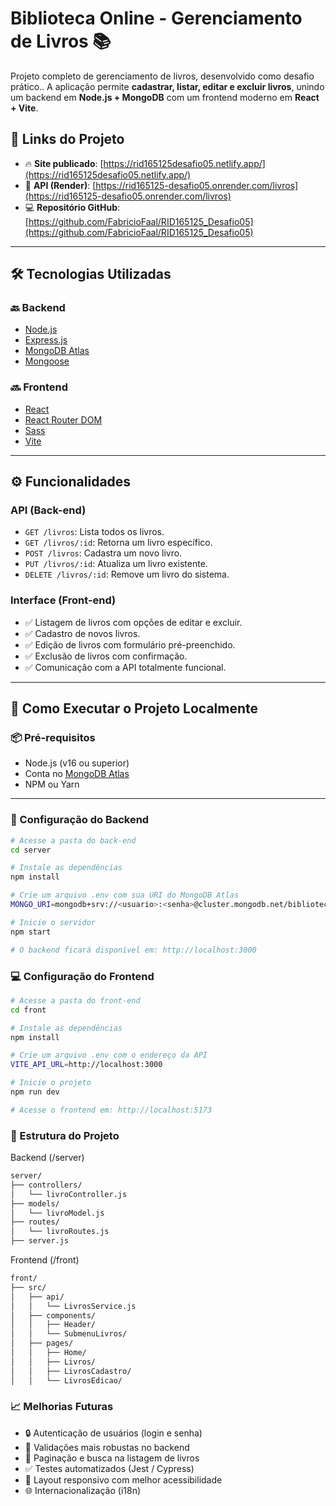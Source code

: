 # Biblioteca Online - Gerenciamento de Livros 📚

Projeto completo de gerenciamento de livros, desenvolvido como desafio prático.. A aplicação permite **cadastrar, listar, editar e excluir livros**, unindo um backend em **Node.js + MongoDB** com um frontend moderno em **React + Vite**.

## 🔗 Links do Projeto

- 🔥 **Site publicado**: [https://rid165125desafio05.netlify.app/](https://rid165125desafio05.netlify.app/)
- 🧠 **API (Render)**: [https://rid165125-desafio05.onrender.com/livros](https://rid165125-desafio05.onrender.com/livros)
- 💻 **Repositório GitHub**: [https://github.com/FabricioFaal/RID165125_Desafio05](https://github.com/FabricioFaal/RID165125_Desafio05)

---

## 🛠️ Tecnologias Utilizadas

### 🔙 Backend
- [Node.js](https://nodejs.org/)
- [Express.js](https://expressjs.com/)
- [MongoDB Atlas](https://www.mongodb.com/cloud/atlas)
- [Mongoose](https://mongoosejs.com/)

### 🔜 Frontend
- [React](https://reactjs.org/)
- [React Router DOM](https://reactrouter.com/)
- [Sass](https://sass-lang.com/)
- [Vite](https://vitejs.dev/)

---

## ⚙️ Funcionalidades

### API (Back-end)
- `GET /livros`: Lista todos os livros.
- `GET /livros/:id`: Retorna um livro específico.
- `POST /livros`: Cadastra um novo livro.
- `PUT /livros/:id`: Atualiza um livro existente.
- `DELETE /livros/:id`: Remove um livro do sistema.

### Interface (Front-end)
- ✅ Listagem de livros com opções de editar e excluir.
- ✅ Cadastro de novos livros.
- ✅ Edição de livros com formulário pré-preenchido.
- ✅ Exclusão de livros com confirmação.
- ✅ Comunicação com a API totalmente funcional.

---

## 🚀 Como Executar o Projeto Localmente

### 📦 Pré-requisitos
- Node.js (v16 ou superior)
- Conta no [MongoDB Atlas](https://www.mongodb.com/)
- NPM ou Yarn

---

### 🔧 Configuração do Backend

```bash
# Acesse a pasta do back-end
cd server

# Instale as dependências
npm install

# Crie um arquivo .env com sua URI do MongoDB Atlas
MONGO_URI=mongodb+srv://<usuario>:<senha>@cluster.mongodb.net/biblioteca

# Inicie o servidor
npm start

# O backend ficará disponível em: http://localhost:3000
```

### 💻 Configuração do Frontend
````bash
# Acesse a pasta do front-end
cd front

# Instale as dependências
npm install

# Crie um arquivo .env com o endereço da API
VITE_API_URL=http://localhost:3000

# Inicie o projeto
npm run dev

# Acesse o frontend em: http://localhost:5173
````
### 📂 Estrutura do Projeto
Backend (/server)
```bash
server/
├── controllers/
│   └── livroController.js
├── models/
│   └── livroModel.js
├── routes/
│   └── livroRoutes.js
├── server.js
```

Frontend (/front)
```bash
front/
├── src/
│   ├── api/
│   │   └── LivrosService.js
│   ├── components/
│   │   ├── Header/
│   │   └── SubmenuLivros/
│   ├── pages/
│   │   ├── Home/
│   │   ├── Livros/
│   │   ├── LivrosCadastro/
│   │   └── LivrosEdicao/
```

### 📈 Melhorias Futuras
- 🔒 Autenticação de usuários (login e senha)
- 📄 Validações mais robustas no backend
- 📃 Paginação e busca na listagem de livros
- ✅ Testes automatizados (Jest / Cypress)
- 🎨 Layout responsivo com melhor acessibilidade
- 🌐 Internacionalização (i18n)
